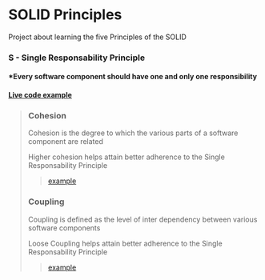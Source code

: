 # SOLID Principles

Project about learning the five Principles of the SOLID 


### S - Single Responsability Principle
#### *Every software component should have one and only one responsibility
#### [Live code example](https://github.com/antonio-dias/solid-principles/tree/master/1%20-%20Single%20Responsability%20Principle/live_example)

> ### Cohesion
> Cohesion is the degree to which the various parts of a software component are related
> 
> Higher cohesion helps attain better adherence to the Single Responsability Principle
>> [example](https://github.com/antonio-dias/solid-principles/tree/master/1%20-%20Single%20Responsability%20Principle/cohesion) 
>
> ### Coupling
> Coupling is defined as the level of inter dependency between various software components
> 
> Loose Coupling helps attain better adherence to the Single Responsability Principle
>> [example](https://github.com/antonio-dias/solid-principles/tree/master/1%20-%20Single%20Responsability%20Principle/coupling) 
